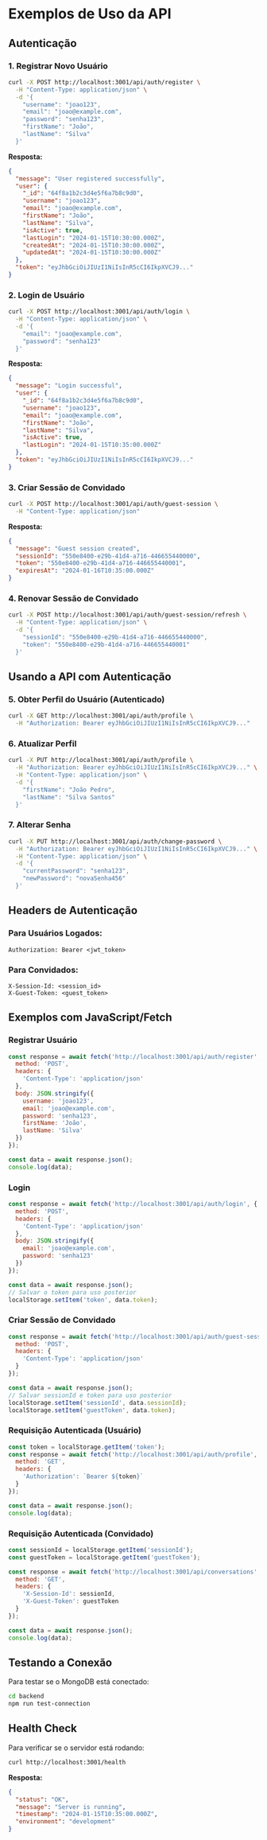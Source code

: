 # Exemplos de Uso da API

## Autenticação

### 1. Registrar Novo Usuário

```bash
curl -X POST http://localhost:3001/api/auth/register \
  -H "Content-Type: application/json" \
  -d '{
    "username": "joao123",
    "email": "joao@example.com",
    "password": "senha123",
    "firstName": "João",
    "lastName": "Silva"
  }'
```

**Resposta:**
```json
{
  "message": "User registered successfully",
  "user": {
    "_id": "64f8a1b2c3d4e5f6a7b8c9d0",
    "username": "joao123",
    "email": "joao@example.com",
    "firstName": "João",
    "lastName": "Silva",
    "isActive": true,
    "lastLogin": "2024-01-15T10:30:00.000Z",
    "createdAt": "2024-01-15T10:30:00.000Z",
    "updatedAt": "2024-01-15T10:30:00.000Z"
  },
  "token": "eyJhbGciOiJIUzI1NiIsInR5cCI6IkpXVCJ9..."
}
```

### 2. Login de Usuário

```bash
curl -X POST http://localhost:3001/api/auth/login \
  -H "Content-Type: application/json" \
  -d '{
    "email": "joao@example.com",
    "password": "senha123"
  }'
```

**Resposta:**
```json
{
  "message": "Login successful",
  "user": {
    "_id": "64f8a1b2c3d4e5f6a7b8c9d0",
    "username": "joao123",
    "email": "joao@example.com",
    "firstName": "João",
    "lastName": "Silva",
    "isActive": true,
    "lastLogin": "2024-01-15T10:35:00.000Z"
  },
  "token": "eyJhbGciOiJIUzI1NiIsInR5cCI6IkpXVCJ9..."
}
```

### 3. Criar Sessão de Convidado

```bash
curl -X POST http://localhost:3001/api/auth/guest-session \
  -H "Content-Type: application/json"
```

**Resposta:**
```json
{
  "message": "Guest session created",
  "sessionId": "550e8400-e29b-41d4-a716-446655440000",
  "token": "550e8400-e29b-41d4-a716-446655440001",
  "expiresAt": "2024-01-16T10:35:00.000Z"
}
```

### 4. Renovar Sessão de Convidado

```bash
curl -X POST http://localhost:3001/api/auth/guest-session/refresh \
  -H "Content-Type: application/json" \
  -d '{
    "sessionId": "550e8400-e29b-41d4-a716-446655440000",
    "token": "550e8400-e29b-41d4-a716-446655440001"
  }'
```

## Usando a API com Autenticação

### 5. Obter Perfil do Usuário (Autenticado)

```bash
curl -X GET http://localhost:3001/api/auth/profile \
  -H "Authorization: Bearer eyJhbGciOiJIUzI1NiIsInR5cCI6IkpXVCJ9..."
```

### 6. Atualizar Perfil

```bash
curl -X PUT http://localhost:3001/api/auth/profile \
  -H "Authorization: Bearer eyJhbGciOiJIUzI1NiIsInR5cCI6IkpXVCJ9..." \
  -H "Content-Type: application/json" \
  -d '{
    "firstName": "João Pedro",
    "lastName": "Silva Santos"
  }'
```

### 7. Alterar Senha

```bash
curl -X PUT http://localhost:3001/api/auth/change-password \
  -H "Authorization: Bearer eyJhbGciOiJIUzI1NiIsInR5cCI6IkpXVCJ9..." \
  -H "Content-Type: application/json" \
  -d '{
    "currentPassword": "senha123",
    "newPassword": "novaSenha456"
  }'
```

## Headers de Autenticação

### Para Usuários Logados:
```
Authorization: Bearer <jwt_token>
```

### Para Convidados:
```
X-Session-Id: <session_id>
X-Guest-Token: <guest_token>
```

## Exemplos com JavaScript/Fetch

### Registrar Usuário
```javascript
const response = await fetch('http://localhost:3001/api/auth/register', {
  method: 'POST',
  headers: {
    'Content-Type': 'application/json'
  },
  body: JSON.stringify({
    username: 'joao123',
    email: 'joao@example.com',
    password: 'senha123',
    firstName: 'João',
    lastName: 'Silva'
  })
});

const data = await response.json();
console.log(data);
```

### Login
```javascript
const response = await fetch('http://localhost:3001/api/auth/login', {
  method: 'POST',
  headers: {
    'Content-Type': 'application/json'
  },
  body: JSON.stringify({
    email: 'joao@example.com',
    password: 'senha123'
  })
});

const data = await response.json();
// Salvar o token para uso posterior
localStorage.setItem('token', data.token);
```

### Criar Sessão de Convidado
```javascript
const response = await fetch('http://localhost:3001/api/auth/guest-session', {
  method: 'POST',
  headers: {
    'Content-Type': 'application/json'
  }
});

const data = await response.json();
// Salvar sessionId e token para uso posterior
localStorage.setItem('sessionId', data.sessionId);
localStorage.setItem('guestToken', data.token);
```

### Requisição Autenticada (Usuário)
```javascript
const token = localStorage.getItem('token');
const response = await fetch('http://localhost:3001/api/auth/profile', {
  method: 'GET',
  headers: {
    'Authorization': `Bearer ${token}`
  }
});

const data = await response.json();
console.log(data);
```

### Requisição Autenticada (Convidado)
```javascript
const sessionId = localStorage.getItem('sessionId');
const guestToken = localStorage.getItem('guestToken');

const response = await fetch('http://localhost:3001/api/conversations', {
  method: 'GET',
  headers: {
    'X-Session-Id': sessionId,
    'X-Guest-Token': guestToken
  }
});

const data = await response.json();
console.log(data);
```

## Testando a Conexão

Para testar se o MongoDB está conectado:

```bash
cd backend
npm run test-connection
```

## Health Check

Para verificar se o servidor está rodando:

```bash
curl http://localhost:3001/health
```

**Resposta:**
```json
{
  "status": "OK",
  "message": "Server is running",
  "timestamp": "2024-01-15T10:35:00.000Z",
  "environment": "development"
}
``` 